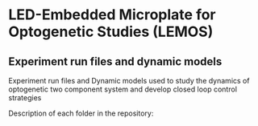 # LED-Embedded Microplate for Optogenetic Studies (LEMOS)
## Experiment run files and dynamic models
Experiment run files and Dynamic models used to study the dynamics of optogenetic two component system and develop closed loop control strategies <br>

Description of each folder in the repository: 


